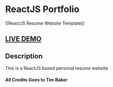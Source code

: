 # ReactJS Portfolio      


![ReactJS Resume Website Template](

## <a href="https://pratiksutar.netlify.app/">LIVE DEMO</a>

## Description
This is a ReactJS based personal resume website

#### All Credits Goes to Tim Baker 
